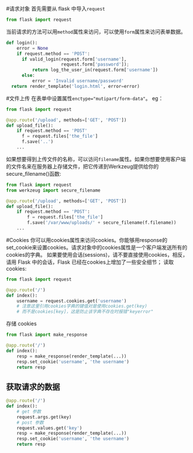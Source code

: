 #请求对象
首先需要从 flask 中导入`request`
```python
from flask import request
```
当前请求的方法可以用`method`属性来访问，可以使用`form`属性来访问表单数据。
```python
def login():
    error = None
    if request.method == 'POST':
      if valid_login(request.form['username'],
                     request.form['password']);
          return log_the_user_in(request.form['username'])
      else:
          error = 'Invalid username/password'
  return render_template('login.html', error=error)
```
#文件上传
在表单中设置属性`enctype="mutipart/form-data"`。
eg：
```python
from flask import request

@app.route('/upload', methods=['GET', 'POST'])
def upload_file():
    if request.method == 'POST'
      f = request.files['the_file']
      f.save('..')
    ...
```
如果想要得到上传文件的名称，可以访问`filename`属性。如果你想要使用客户端的文件名来在服务器上存储文件，把它传递到Werkzeug提供给你的secure_filename()函数:
```python
from flask import request
from werkzeug import secure_filename

@app.route('/upload', methods=['GET', 'POST'])
def upload_file():
    if request.method == 'POST':
        f = request.files['the_file']
        f.save('/var/www/uploads/' + secure_filename(f.filename))
    ...
```
#Cookies
你可以用cookies属性来访问cookies。你能够用response的set_cookie来设置cookies。请求对象中的cookies属性是一个客户端发送所有的cookies的字典。
如果要使用会话(sessions)，请不要直接使用cookies，相反，请用 Flask 中的会话，Flask 已经在cookies上增加了一些安全细节；
读取 cookies:
```python
from flask import request

@app.route('/')
def index():
    username = request.cookies.get('username')
    # 注意这里引用cookies字典的键值对是使用cookies.get(key)
    # 而不是cookies[key]，这是防止该字典不存在时报错"keyerror"
```
存储 cookies
```python
from flask import make_response

@app.route('/')
def index():
    resp = make_response(render_template(...))
    resp.set_cookie('username', 'the username')
    return resp
```
## 获取请求的数据
```python
@app.route('/')
def index():
    # get 参数
    request.args.get(key)
    # post 参数 
    request.values.get('key')
    resp = make_response(render_template(...))
    resp.set_cookie('username', 'the username')
    return resp
```